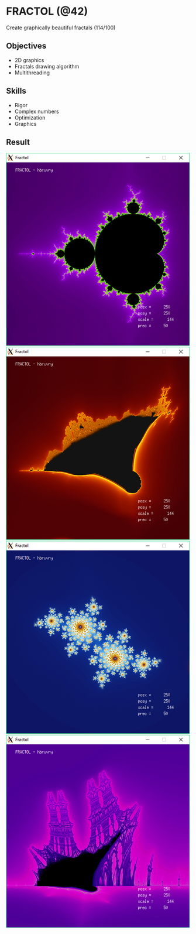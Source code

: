 # FRACTOL (@42)
Create graphically beautiful fractals (114/100)

## Objectives
- 2D graphics
- Fractals drawing algorithm
- Multithreading

## Skills
- Rigor
- Complex numbers
- Optimization
- Graphics

## Result
![FRACTOL_01](/img/FRACTOL_01.jpg)
![FRACTOL_02](/img/FRACTOL_02.jpg)
![FRACTOL_03](/img/FRACTOL_03.jpg)
![FRACTOL_04](/img/FRACTOL_04.jpg)
